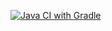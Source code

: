 [![Java CI with Gradle](https://github.com/ShilovaIrina/Pattern/actions/workflows/gradle.yml/badge.svg)](https://github.com/ShilovaIrina/Pattern/actions/workflows/gradle.yml)
